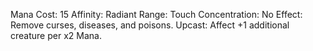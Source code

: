 Mana Cost: 15
Affinity: Radiant
Range: Touch
Concentration: No
Effect: Remove curses, diseases, and poisons.
Upcast: Affect +1 additional creature per x2 Mana.